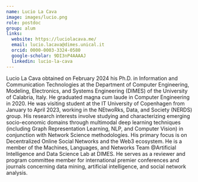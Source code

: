 ```yaml
---
name: Lucio La Cava
image: images/lucio.png
role: postdoc
group: alum
links:
  website: https://luciolacava.me/
  email: lucio.lacava@dimes.unical.it
  orcid: 0000-0003-3324-0580
  google-scholar: 9DI3nP4AAAAJ
  linkedin: lucio-la-cava
---
```


Lucio La Cava obtained on February 2024 his Ph.D. in Information and Communication Technologies at the Department of Computer Engineering, Modeling, Electronics, and Systems Engineering (DIMES) of the University of Calabria, Italy. He graduated magna cum laude in Computer Engineering in 2020. He was visiting student at the IT University of Copenhagen from January to April 2023, working in the NEtwoRks, Data, and Society (NERDS) group. His research interests involve studying and characterizing emerging socio-economic domains through multimodal deep learning techniques (including Graph Representation Learning, NLP, and Computer Vision) in conjunction with Network Science methodologies. His primary focus is on Decentralized Online Social Networks and the Web3 ecosystem. He is a member of the Machines, Languages, and Networks Team @Artificial Intelligence and Data Science Lab at DIMES. He serves as a reviewer and program committee member for international premier conferences and journals concerning data mining, artificial intelligence, and social network analysis.
